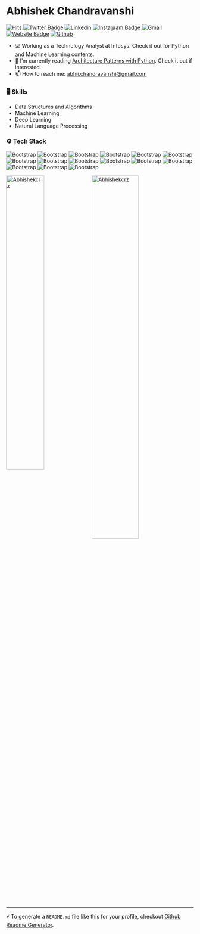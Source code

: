 # Abhishek Chandravanshi

[![Hits](https://hits.seeyoufarm.com/api/count/incr/badge.svg?url=https%3A%2F%2Fgithub.com%2FAbhishekcrz%2FAbhishekcrz&count_bg=%2379C83D&title_bg=%23555555&icon=&icon_color=%23E7E7E7&title=Profile+Views&edge_flat=false)](https://hits.seeyoufarm.com)
[![Twitter Badge](https://img.shields.io/badge/-Twitter-1da1f2?labelColor=1da1f2&logo=twitter&logoColor=white&link=https://twitter.com/https://linkedin.com/in/abhishekcrz)](https://twitter.com/https://linkedin.com/in/abhishekcrz)
[![Linkedin](https://img.shields.io/badge/-LinkedIn-blue?style=flat&logo=Linkedin&logoColor=white)](https://www.linkedin.com/in/https://linkedin.com/in/abhishekcrz/)
[![Instagram Badge](https://img.shields.io/badge/-Instagram-purple?logo=instagram&logoColor=white&link=https://instagram.com/https://instagram.com/abhishekcrz/)](https://www.instagram.com/https://instagram.com/abhishekcrz)
[![Gmail](https://img.shields.io/badge/-Gmail-c14438?style=flat&logo=Gmail&logoColor=white)](mailto:abhii.chandravanshi@gmail.com)
[![Website Badge](https://img.shields.io/badge/-Website-c14438?style=flat&logo=Google-Chrome&logoColor=white&link=https://linkedin.com/in/abhishekcrz)](https://linkedin.com/in/abhishekcrz)
[![Github](https://img.shields.io/github/followers/Abhishekcrz?label=Follow&style=social)](https://github.com/Abhishekcrz)

- 💻 Working as a Technology Analyst at Infosys. Check it out for  Python and Machine Learning contents.
- 🤔 I’m currently reading [Architecture Patterns with Python](https://learning.oreilly.com/library/view/architecture-patterns-with/9781492052197/preface01.html). Check it out if interested.
- 📫 How to reach me: abhii.chandravanshi@gmail.com


### 🖥 Skills

- Data Structures and Algorithms
- Machine Learning
- Deep Learning
- Natural Language Processing
### ⚙️ Tech Stack

![Bootstrap](https://img.shields.io/badge/-Python-05122A?style=for-the-badge&logo=Python&color=353535) ![Bootstrap](https://img.shields.io/badge/-Java-05122A?style=for-the-badge&logo=Java&color=353535) ![Bootstrap](https://img.shields.io/badge/-Docker-05122A?style=for-the-badge&logo=Docker&color=353535) ![Bootstrap](https://img.shields.io/badge/-TensorFlow-05122A?style=for-the-badge&logo=TensorFlow&color=353535) ![Bootstrap](https://img.shields.io/badge/-PyTorch-05122A?style=for-the-badge&logo=PyTorch&color=353535) ![Bootstrap](https://img.shields.io/badge/-Scikit%20Learn-05122A?style=for-the-badge&logo=Scikit-Learn&color=353535) ![Bootstrap](https://img.shields.io/badge/-MongoDB-05122A?style=for-the-badge&logo=MongoDB&color=353535) ![Bootstrap](https://img.shields.io/badge/-MySQL-05122A?style=for-the-badge&logo=MySQL&color=353535) ![Bootstrap](https://img.shields.io/badge/-SQL%20Server-05122A?style=for-the-badge&logo=SQL-Server&color=353535) ![Bootstrap](https://img.shields.io/badge/-PostgreSQL-05122A?style=for-the-badge&logo=PostgreSQL&color=353535) ![Bootstrap](https://img.shields.io/badge/-Pandas-05122A?style=for-the-badge&logo=Pandas&color=353535) ![Bootstrap](https://img.shields.io/badge/-Numpy-05122A?style=for-the-badge&logo=Numpy&color=353535) ![Bootstrap](https://img.shields.io/badge/-Matplotlib-05122A?style=for-the-badge&logo=Matplotlib&color=353535) ![Bootstrap](https://img.shields.io/badge/-Django-05122A?style=for-the-badge&logo=Django&color=353535) ![Bootstrap](https://img.shields.io/badge/-Visual%20Studio%20Code-05122A?style=for-the-badge&logo=Visual-Studio-Code&color=353535)

<div>
  <img width="45%" align="left" src="https://github-readme-stats.vercel.app/api/top-langs?username=Abhishekcrz&show_icons=true&locale=en&layout=compact" alt="Abhishekcrz" />
  <img width="50%"  src="https://github-readme-streak-stats.herokuapp.com/?user=Abhishekcrz&" alt="Abhishekcrz" />
</div>


---
:zap: To generate a `README.md` file like this for your profile, checkout [Github Readme Generator](https://hejazizo-github-profile-readme-srcstreamlit-app-i6skm7.streamlit.app/).
